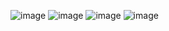 ![image](https://github.com/user-attachments/assets/7103ccec-2b00-480a-b684-a9cc2ddca531)
![image](https://github.com/user-attachments/assets/485e2185-14ad-4bde-a811-a59442f949d7)
![image](https://github.com/user-attachments/assets/1324c3f6-7e27-4692-b39f-5b5ebc2913a2)
![image](https://github.com/user-attachments/assets/c27f91ef-a082-48f4-8131-ada6e3c73533)
